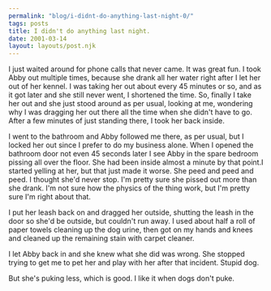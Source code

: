 ```yaml
---
permalink: "blog/i-didnt-do-anything-last-night-0/"
tags: posts
title: I didn't do anything last night.
date: 2001-03-14
layout: layouts/post.njk
---
```


I just waited around for phone calls that never came. It was great fun. I took Abby out multiple times, because she drank all her water right after I let her out of her kennel. I was taking her out about every 45 minutes or so, and as it got later and she still never went, I shortened the time. So, finally I take her out and she just stood around as per usual, looking at me, wondering why I was dragging her out there all the time when she didn't have to go. After a few minutes of just standing there, I took her back inside. 

I went to the bathroom and Abby followed me there, as per usual, but I locked her out since I prefer to do my business alone. When I opened the bathroom door not even 45 seconds later I see Abby in the spare bedroom pissing all over the floor. She had been inside almost a minute by that point.I started yelling at her, but that just made it worse. She peed and peed and peed. I thought she'd never stop. I'm pretty sure she pissed out more than she drank. I'm not sure how the physics of the thing work, but I'm pretty sure I'm right about that. 

I put her leash back on and dragged her outside, shutting the leash in the door so she'd be outside, but couldn't run away. I used about half a roll of paper towels cleaning up the dog urine, then got on my hands and knees and cleaned up the remaining stain with carpet cleaner. 

I let Abby back in and she knew what she did was wrong. She stopped trying to get me to pet her and play with her after that incident. Stupid dog.

But she's puking less, which is good. I like it when dogs don't puke.